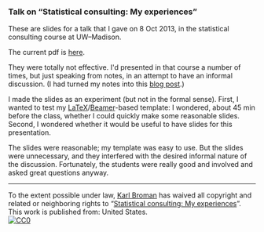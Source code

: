 ### Talk on &ldquo;Statistical consulting: My experiences&rdquo;

These are slides for a talk that I gave on 8 Oct 2013, in the
statistical consulting course at UW&ndash;Madison.

The current pdf is [here](http://www.biostat.wisc.edu/~kbroman/presentations/openaccess.pdf).

They were totally not effective. I'd presented in that course a number
of times, but just speaking from notes, in an attempt to have an
informal discussion.
(I had turned my notes into this
[blog post](http://kbroman.wordpress.com/2013/04/02/thoughts-on-statistical-consulting/).)

I made the slides as an experiment (but not in the formal sense).
First, I wanted to test my
[LaTeX](http://www.latex-project.org/)/[Beamer](http://en.wikipedia.org/wiki/Beamer_(LaTeX))-based
template: I wondered, about 45 min before the class, whether I could
quickly make some reasonable slides. Second, I wondered whether it
would be useful to have slides for this presentation.

The slides were reasonable; my template was easy to use. But the
slides were unnecessary, and they interfered with the desired informal
nature of the discussion. Fortunately, the students were really good
and involved and asked great questions anyway.

<hr/>

To the extent possible under law,
[Karl Broman](http://github.com/kbroman)
has waived all copyright and related or neighboring rights to
&ldquo;[Statistical consulting: My experiences](http://github.com/kbroman/Talk_StatConsulting)&rdquo;.
This work is published from: United States.
<br/>
[![CC0](http://i.creativecommons.org/p/zero/1.0/88x31.png)](http://creativecommons.org/publicdomain/zero/1.0/)
